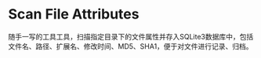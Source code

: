 # Scan File Attributes
随手一写的工具工具，扫描指定目录下的文件属性并存入SQLite3数据库中，包括文件名、路径、扩展名、修改时间、MD5、SHA1，便于对文件进行记录、归档。

